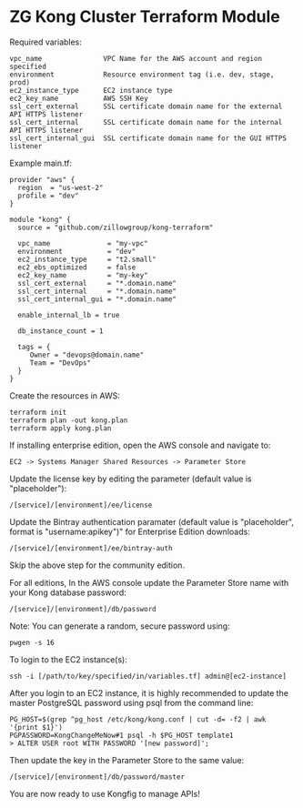 # ZG Kong Cluster Terraform Module

Required variables:

    vpc_name               VPC Name for the AWS account and region specified
    environment            Resource environment tag (i.e. dev, stage, prod)
    ec2_instance_type      EC2 instance type
    ec2_key_name           AWS SSH Key
    ssl_cert_external      SSL certificate domain name for the external API HTTPS listener
    ssl_cert_internal      SSL certificate domain name for the internal API HTTPS listener
    ssl_cert_internal_gui  SSL certificate domain name for the GUI HTTPS listener

Example main.tf:

    provider "aws" {
      region  = "us-west-2"
      profile = "dev"
    }

    module "kong" {
      source = "github.com/zillowgroup/kong-terraform"

      vpc_name              = "my-vpc"
      environment           = "dev"
      ec2_instance_type     = "t2.small"
      ec2_ebs_optimized     = false
      ec2_key_name          = "my-key"
      ssl_cert_external     = "*.domain.name"
      ssl_cert_internal     = "*.domain.name"
      ssl_cert_internal_gui = "*.domain.name"

      enable_internal_lb = true

      db_instance_count = 1

      tags = {
         Owner = "devops@domain.name"
         Team = "DevOps"
      }
    }

Create the resources in AWS:

    terraform init
    terraform plan -out kong.plan
    terraform apply kong.plan

If installing enterprise edition, open the AWS console and navigate to:

    EC2 -> Systems Manager Shared Resources -> Parameter Store

Update the license key by editing the parameter (default value is "placeholder"):
 
    /[service]/[environment]/ee/license

Update the Bintray authentication paramater (default value is "placeholder", format is 
"username:apikey")" for Enterprise Edition downloads:

    /[service]/[environment]/ee/bintray-auth

Skip the above step for the community edition.

For all editions, In the AWS console update the Parameter Store name with your Kong database password:

    /[service]/[environment]/db/password

Note: You can generate a random, secure password using:

    pwgen -s 16

To login to the EC2 instance(s):

    ssh -i [/path/to/key/specified/in/variables.tf] admin@[ec2-instance]

After you login to an EC2 instance, it is highly recommended to update 
the master PostgreSQL password using psql from the command line:

    PG_HOST=$(grep ^pg_host /etc/kong/kong.conf | cut -d= -f2 | awk '{print $1}')
    PGPASSWORD=KongChangeMeNow#1 psql -h $PG_HOST template1
    > ALTER USER root WITH PASSWORD '[new password]';

Then update the key in the Parameter Store to the same value:

    /[service]/[environment]/db/password/master

You are now ready to use Kongfig to manage APIs!
